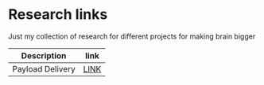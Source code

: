 # Research links 

Just my collection of research for different projects for making brain bigger

| Description      | link     |
|------------------|----------|
| Payload Delivery | [LINK]() |